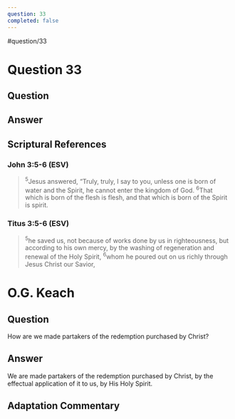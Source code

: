 ```yaml
---
question: 33
completed: false
---
```

#question/33
# Question 33

## Question


## Answer


## Scriptural References
### John 3:5-6 (ESV)
> <sup>5</sup>Jesus answered, “Truly, truly, I say to you, unless one is born of water and the Spirit, he cannot enter the kingdom of God.
> <sup>6</sup>That which is born of the flesh is flesh, and that which is born of the Spirit is spirit.

### Titus 3:5-6 (ESV)
> <sup>5</sup>he saved us, not because of works done by us in righteousness, but according to his own mercy, by the washing of regeneration and renewal of the Holy Spirit,
> <sup>6</sup>whom he poured out on us richly through Jesus Christ our Savior,

# O.G. Keach
## Question
How are we made partakers of the redemption purchased by Christ?

## Answer
We are made partakers of the redemption purchased by Christ, by the effectual application of it to us, by His Holy Spirit.

## Adaptation Commentary

